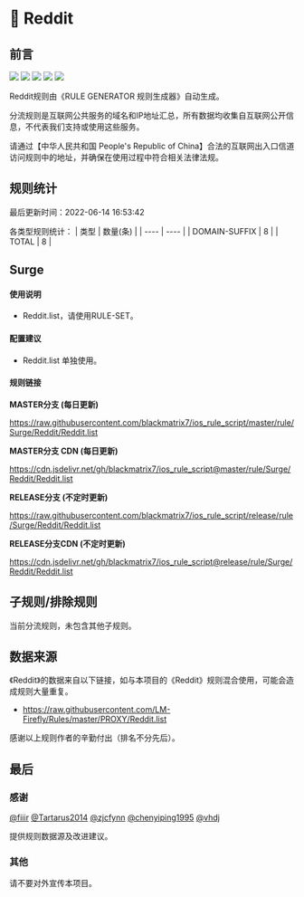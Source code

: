 # 🧸 Reddit

## 前言

![](https://shields.io/badge/-移除重复规则-ff69b4) ![](https://shields.io/badge/-DOMAIN与DOMAIN--SUFFIX合并-green) ![](https://shields.io/badge/-DOMAIN--SUFFIX间合并-critical) ![](https://shields.io/badge/-DOMAIN--SUFFIX与DOMAIN--KEYWORD合并-blue) ![](https://shields.io/badge/-IP--CIDR(6)合并-blueviolet) 

Reddit规则由《RULE GENERATOR 规则生成器》自动生成。

分流规则是互联网公共服务的域名和IP地址汇总，所有数据均收集自互联网公开信息，不代表我们支持或使用这些服务。

请通过【中华人民共和国 People's Republic of China】合法的互联网出入口信道访问规则中的地址，并确保在使用过程中符合相关法律法规。

## 规则统计

最后更新时间：2022-06-14 16:53:42

各类型规则统计：
| 类型 | 数量(条)  | 
| ---- | ----  |
| DOMAIN-SUFFIX | 8  | 
| TOTAL | 8  | 


## Surge 

#### 使用说明
- Reddit.list，请使用RULE-SET。

#### 配置建议
- Reddit.list 单独使用。

#### 规则链接
**MASTER分支 (每日更新)**

https://raw.githubusercontent.com/blackmatrix7/ios_rule_script/master/rule/Surge/Reddit/Reddit.list

**MASTER分支 CDN (每日更新)**

https://cdn.jsdelivr.net/gh/blackmatrix7/ios_rule_script@master/rule/Surge/Reddit/Reddit.list

**RELEASE分支 (不定时更新)**

https://raw.githubusercontent.com/blackmatrix7/ios_rule_script/release/rule/Surge/Reddit/Reddit.list

**RELEASE分支CDN (不定时更新)**

https://cdn.jsdelivr.net/gh/blackmatrix7/ios_rule_script@release/rule/Surge/Reddit/Reddit.list

## 子规则/排除规则


当前分流规则，未包含其他子规则。

## 数据来源

《Reddit》的数据来自以下链接，如与本项目的《Reddit》规则混合使用，可能会造成规则大量重复。

- https://raw.githubusercontent.com/LM-Firefly/Rules/master/PROXY/Reddit.list


感谢以上规则作者的辛勤付出（排名不分先后）。

## 最后

### 感谢

[@fiiir](https://github.com/fiiir) [@Tartarus2014](https://github.com/Tartarus2014) [@zjcfynn](https://github.com/zjcfynn) [@chenyiping1995](https://github.com/chenyiping1995) [@vhdj](https://github.com/vhdj)

提供规则数据源及改进建议。

### 其他

请不要对外宣传本项目。